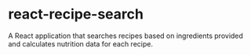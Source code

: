 # react-recipe-search
A React application that searches recipes based on ingredients provided and calculates nutrition data for each recipe.
